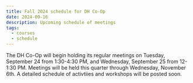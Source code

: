 ```yaml
---
title: Fall 2024 schedule for DH Co-Op
date: 2024-09-16
description: Upcoming schedule of meetings
tags:
  - courses
  - schedule
---
```


The DH Co-Op will begin holding its regular meetings on Tuesday, September 24 from 1:30-4:30 PM, and Wednesday, September 25 from 12-1:30 PM. Meetings will be held this quarter through Wednesday, November 6th. A detailed schedule of activtiies and workshops will be posted soon.
